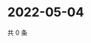 # 2022-05-04

共 0 条

<!-- BEGIN WEIBO -->
<!-- 最后更新时间 Wed May 04 2022 05:14:49 GMT+0800 (China Standard Time) -->

<!-- END WEIBO -->
